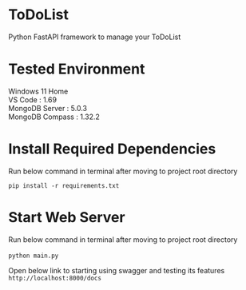 # ToDoList
Python FastAPI framework to manage your ToDoList

# Tested Environment
Windows 11 Home <br />
VS Code : 1.69 <br />
MongoDB Server : 5.0.3 <br />
MongoDB Compass : 1.32.2 <br />

# Install Required Dependencies
Run below command in terminal after moving to project root directory

``pip install -r requirements.txt``

# Start Web Server
Run below command in terminal after moving to project root directory<br /><br />
``python main.py``

Open below link to starting using swagger and testing its features<br />
``http://localhost:8000/docs``
